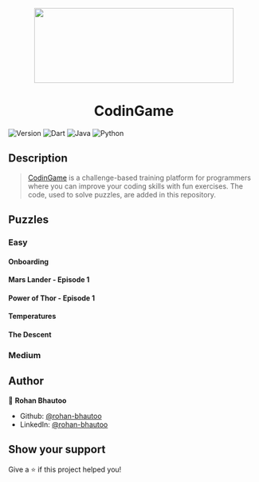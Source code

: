 <p align="center">
  <img width="400" height="150" src="https://cdn.worldvectorlogo.com/logos/codingame-1.svg">
</p>
<h1 align="center">CodinGame</h1>
<p>
  <img alt="Version" src="https://img.shields.io/badge/version-1.0.0-brightgreen.svg" />
  <img alt="Dart" src="https://img.shields.io/badge/Dart-027DFD?logo=dart&logoColor=white" />
  <img alt="Java" src="https://img.shields.io/badge/Java-ED8B00?logo=java&logoColor=white" />
  <img alt="Python" src="https://img.shields.io/badge/Python-3776AB?logo=python&logoColor=white" />
</p>

## Description
> <a href="https://www.codingame.com">CodinGame</a> is a challenge-based training platform for programmers where you can improve your coding skills with fun exercises. The code, used to solve puzzles, are added in this repository.

## Puzzles

### Easy

#### Onboarding
>

#### Mars Lander - Episode 1
>

#### Power of Thor - Episode 1
>

#### Temperatures
>

#### The Descent
>

### Medium
>

## Author

👤 **Rohan Bhautoo**

* Github: [@rohan-bhautoo](https://github.com/rohan-bhautoo)
* LinkedIn: [@rohan-bhautoo](https://linkedin.com/in/rohan-bhautoo)

## Show your support

Give a ⭐️ if this project helped you!
